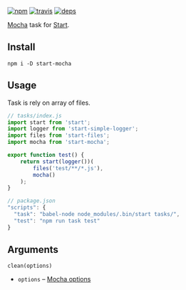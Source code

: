 [![npm](https://img.shields.io/npm/v/start-mocha.svg?style=flat-square)](https://www.npmjs.com/package/start-mocha)
[![travis](http://img.shields.io/travis/start-runner/mocha.svg?style=flat-square)](https://travis-ci.org/start-runner/mocha)
[![deps](https://img.shields.io/gemnasium/start-runner/mocha.svg?style=flat-square)](https://gemnasium.com/start-runner/mocha)

[Mocha](https://mochajs.org/) task for [Start](https://github.com/start-runner/start).

## Install

```
npm i -D start-mocha
```

## Usage

Task is rely on array of files.

```js
// tasks/index.js
import start from 'start';
import logger from 'start-simple-logger';
import files from 'start-files';
import mocha from 'start-mocha';

export function test() {
    return start(logger())(
        files('test/**/*.js'),
        mocha()
    );
}
```

```js
// package.json
"scripts": {
  "task": "babel-node node_modules/.bin/start tasks/",
  "test": "npm run task test"
}
```

## Arguments

`clean(options)`

* `options` – [Mocha options](https://github.com/mochajs/mocha/blob/d811eb9614e5b459dabb4f2496e69f961decec90/lib/mocha.js#L59-L70)
